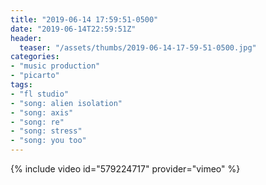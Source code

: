 ```yaml
---
title: "2019-06-14 17:59:51-0500"
date: "2019-06-14T22:59:51Z"
header:
  teaser: "/assets/thumbs/2019-06-14-17-59-51-0500.jpg"
categories:
- "music production"
- "picarto"
tags:
- "fl studio"
- "song: alien isolation"
- "song: axis"
- "song: re"
- "song: stress"
- "song: you too"
---
```

{% include video id="579224717" provider="vimeo" %}
